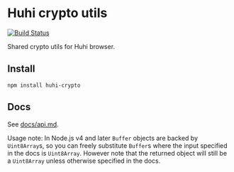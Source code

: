 # Huhi crypto utils

[![Build Status](https://travis-ci.org/huhi/crypto.svg?branch=master)](https://travis-ci.org/huhi/crypto)

Shared crypto utils for Huhi browser.

## Install

`npm install huhi-crypto`

## Docs

See [docs/api.md](docs/api.md).

Usage note: In Node.js v4 and later `Buffer` objects are backed by `Uint8Array`s,
so you can freely substitute `Buffer`s where the input specified in the docs is
`Uint8Array`. However note that the returned object will still be a `Uint8Array` unless otherwise specified in the docs.
